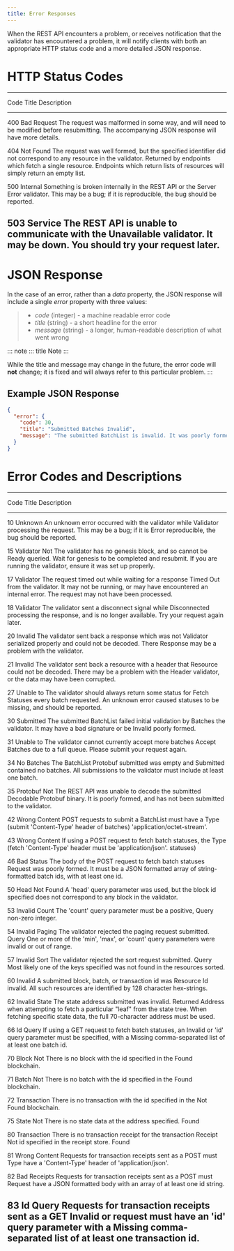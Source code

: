 ```yaml
---
title: Error Responses
---
```


When the REST API encounters a problem, or receives notification that
the validator has encountered a problem, it will notify clients with
both an appropriate HTTP status code and a more detailed JSON response.

# HTTP Status Codes

<!--
  Licensed under Creative Commons Attribution 4.0 International License
  https://creativecommons.org/licenses/by/4.0/
-->

  ---------------------------------------------------------------------------
  Code   Title          Description
  ------ -------------- -----------------------------------------------------
  400    Bad Request    The request was malformed in some way, and will need
                        to be modified before resubmitting. The accompanying
                        JSON response will have more details.

  404    Not Found      The request was well formed, but the specified
                        identifier did not correspond to any resource in the
                        validator. Returned by endpoints which fetch a single
                        resource. Endpoints which return lists of resources
                        will simply return an empty list.

  500    Internal       Something is broken internally in the REST API or the
         Server Error   validator. This may be a bug; if it is reproducible,
                        the bug should be reported.

  503    Service        The REST API is unable to communicate with the
         Unavailable    validator. It may be down. You should try your
                        request later.
  ---------------------------------------------------------------------------

# JSON Response

In the case of an error, rather than a *data* property, the JSON
response will include a single *error* property with three values:

> -   *code* (integer) - a machine readable error code
> -   *title* (string) - a short headline for the error
> -   *message* (string) - a longer, human-readable description of what
>     went wrong

::: note
::: title
Note
:::

While the title and message may change in the future, the error code
will **not** change; it is fixed and will always refer to this
particular problem.
:::

## Example JSON Response

``` json
{
  "error": {
    "code": 30,
    "title": "Submitted Batches Invalid",
    "message": "The submitted BatchList is invalid. It was poorly formed or has an invalid signature."
  }
}
```

# Error Codes and Descriptions

  ---------------------------------------------------------------------------
  Code   Title          Description
  ------ -------------- -----------------------------------------------------
  10     Unknown        An unknown error occurred with the validator while
         Validator      processing the request. This may be a bug; if it is
         Error          reproducible, the bug should be reported.

  15     Validator Not  The validator has no genesis block, and so cannot be
         Ready          queried. Wait for genesis to be completed and
                        resubmit. If you are running the validator, ensure it
                        was set up properly.

  17     Validator      The request timed out while waiting for a response
         Timed Out      from the validator. It may not be running, or may
                        have encountered an internal error. The request may
                        not have been processed.

  18     Validator      The validator sent a disconnect signal while
         Disconnected   processing the response, and is no longer available.
                        Try your request again later.

  20     Invalid        The validator sent back a response which was not
         Validator      serialized properly and could not be decoded. There
         Response       may be a problem with the validator.

  21     Invalid        The validator sent back a resource with a header that
         Resource       could not be decoded. There may be a problem with the
         Header         validator, or the data may have been corrupted.

  27     Unable to      The validator should always return some status for
         Fetch Statuses every batch requested. An unknown error caused
                        statuses to be missing, and should be reported.

  30     Submitted      The submitted BatchList failed initial validation by
         Batches        the validator. It may have a bad signature or be
         Invalid        poorly formed.

  31     Unable to      The validator cannot currently accept more batches
         Accept Batches due to a full queue. Please submit your request
                        again.

  34     No Batches     The BatchList Protobuf submitted was empty and
         Submitted      contained no batches. All submissions to the
                        validator must include at least one batch.

  35     Protobuf Not   The REST API was unable to decode the submitted
         Decodable      Protobuf binary. It is poorly formed, and has not
                        been submitted to the validator.

  42     Wrong Content  POST requests to submit a BatchList must have a
         Type (submit   \'Content-Type\' header of
         batches)       \'application/octet-stream\'.

  43     Wrong Content  If using a POST request to fetch batch statuses, the
         Type (fetch    \'Content-Type\' header must be \'application/json\'.
         statuses)      

  46     Bad Status     The body of the POST request to fetch batch statuses
         Request        was poorly formed. It must be a JSON formatted array
                        of string-formatted batch ids, with at least one id.

  50     Head Not Found A \'head\' query parameter was used, but the block id
                        specified does not correspond to any block in the
                        validator.

  53     Invalid Count  The \'count\' query parameter must be a positive,
         Query          non-zero integer.

  54     Invalid Paging The validator rejected the paging request submitted.
         Query          One or more of the \'min\', \'max\', or \'count\'
                        query parameters were invalid or out of range.

  57     Invalid Sort   The validator rejected the sort request submitted.
         Query          Most likely one of the keys specified was not found
                        in the resources sorted.

  60     Invalid        A submitted block, batch, or transaction id was
         Resource Id    invalid. All such resources are identified by 128
                        character hex-strings.

  62     Invalid State  The state address submitted was invalid. Returned
         Address        when attempting to fetch a particular \"leaf\" from
                        the state tree. When fetching specific state data,
                        the full 70-character address must be used.

  66     Id Query       If using a GET request to fetch batch statuses, an
         Invalid or     \'id\' query parameter must be specified, with a
         Missing        comma-separated list of at least one batch id.

  70     Block Not      There is no block with the id specified in the
         Found          blockchain.

  71     Batch Not      There is no batch with the id specified in the
         Found          blockchain.

  72     Transaction    There is no transaction with the id specified in the
         Not Found      blockchain.

  75     State Not      There is no state data at the address specified.
         Found          

  80     Transaction    There is no transaction receipt for the transaction
         Receipt Not    id specified in the receipt store.
         Found          

  81     Wrong Content  Requests for transaction receipts sent as a POST must
         Type           have a \'Content-Type\' header of
                        \'application/json\'.

  82     Bad Receipts   Requests for transaction receipts sent as a POST must
         Request        have a JSON formatted body with an array of at least
                        one id string.

  83     Id Query       Requests for transaction receipts sent as a GET
         Invalid or     request must have an \'id\' query parameter with a
         Missing        comma-separated list of at least one transaction id.
  ---------------------------------------------------------------------------
